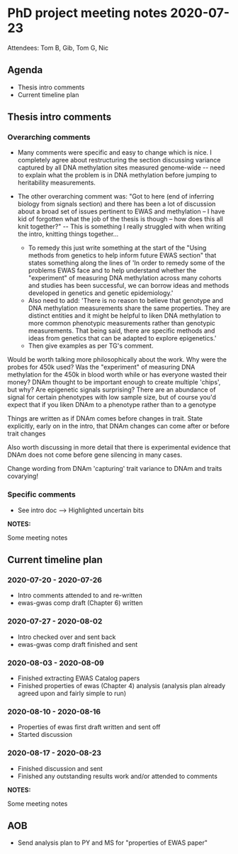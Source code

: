 # PhD project meeting notes 2020-07-23

Attendees: Tom B, Gib, Tom G, Nic

## Agenda

* Thesis intro comments
* Current timeline plan

## Thesis intro comments

### Overarching comments

* Many comments were specific and easy to change which is nice. I completely agree about restructuring the section discussing variance captured by all DNA methylation sites measured genome-wide -- need to explain what the problem is in DNA methylation before jumping to heritability measurements. 

* The other overarching comment was: "Got to here (end of inferring biology from signals section) and there has been a lot of discussion about a broad set of issues pertinent to EWAS and methylation – I have kid of forgotten what the job of the thesis is though – how does this all knit together?" -- This is something I really struggled with when writing the intro, knitting things together... 
	+ To remedy this just write something at the start of the "Using methods from genetics to help inform future EWAS section" that states something along the lines of 'In order to remedy some of the problems EWAS face and to help understand whether the "experiment" of measuring DNA methylation across many cohorts and studies has been successful, we can borrow ideas and methods developed in genetics and genetic epidemiology.' 
	+ Also need to add: 'There is no reason to believe that genotype and DNA methylation measurements share the same properties. They are distinct entities and it might be helpful to liken DNA methylation to more common phenotypic measurements rather than genotypic measurements. That being said, there are specific methods and ideas from genetics that can be adapted to explore epigenetics.'
	+ Then give examples as per TG's comment.



Would be worth talking more philosophically about the work. Why were the probes for 450k used? Was the "experiment" of measuring DNA methylation for the 450k in blood worth while or has everyone wasted their money? DNAm thought to be important enough to create multiple 'chips', but why? Are epigenetic signals surprising? There are an abundance of signal for certain phenotypes with low sample size, but of course you'd expect that if you liken DNAm to a phenotype rather than to a genotype

Things are written as if DNAm comes before changes in trait. State explicitly, early on in the intro, that DNAm changes can come after or before trait changes

Also worth discussing in more detail that there is experimental evidence that DNAm does not come before gene silencing in many cases.

Change wording from DNAm 'capturing' trait variance to DNAm and traits covarying! 

### Specific comments

* See intro doc --> Highlighted uncertain bits 

__NOTES:__

Some meeting notes

## Current timeline plan

### 2020-07-20 - 2020-07-26

* Intro comments attended to and re-written 
* ewas-gwas comp draft (Chapter 6) written 

### 2020-07-27 - 2020-08-02

* Intro checked over and sent back
* ewas-gwas comp draft finished and sent

### 2020-08-03 - 2020-08-09

* Finished extracting EWAS Catalog papers
* Finished properties of ewas (Chapter 4) analysis (analysis plan already agreed upon and fairly simple to run)

### 2020-08-10 - 2020-08-16

* Properties of ewas first draft written and sent off
* Started discussion

### 2020-08-17 - 2020-08-23

* Finished discussion and sent 
* Finished any outstanding results work and/or attended to comments

__NOTES:__

Some meeting notes

## AOB

* Send analysis plan to PY and MS for "properties of EWAS paper"